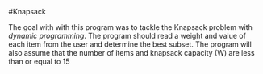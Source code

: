 #Knapsack

<p> The goal with with this program was to tackle the Knapsack problem with <i>dynamic programming</i>. The program should read a weight and value of each item from the user and determine the best subset. The program will also assume that the number of items and knapsack capacity (W) are less than or equal to 15</p>
